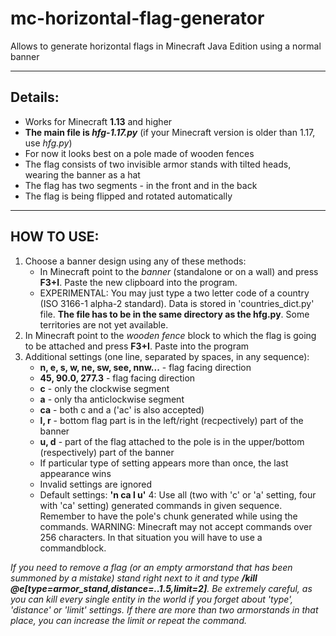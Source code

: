 # mc-horizontal-flag-generator
Allows to generate horizontal flags in Minecraft Java Edition using a normal banner

------------------------------------------------------------------------------------------------------------------------

## Details:
- Works for Minecraft **1.13** and higher
- **The main file is *hfg-1.17.py*** (if your Minecraft version is older than 1.17, use *hfg.py*)
- For now it looks best on a pole made of wooden fences
- The flag consists of two invisible armor stands with tilted heads, wearing the banner as a hat
- The flag has two segments - in the front and in the back
- The flag is being flipped and rotated automatically

------------------------------------------------------------------------------------------------------------------------

## HOW TO USE:
1. Choose a banner design using any of these methods:
    - In Minecraft point to the _banner_ (standalone or on a wall) and press **F3+I**. Paste the new clipboard into the program. 
    - EXPERIMENTAL: You may just type a two letter code of a country (ISO 3166-1 alpha-2 standard). Data is stored in 'countries_dict.py' file. **The file has to be in the same directory as the hfg.py**. Some territories are not yet available.
2. In Minecraft point to the _wooden fence_ block to which the flag is going to be attached and press **F3+I**. Paste into the program
3. Additional settings (one line, separated by spaces, in any sequence):
    - **n, e, s, w, ne, sw, see, nnw...** - flag facing direction
    - **45, 90.0, 277.3** - flag facing direction
    - **c** - only the clockwise segment
    - **a** - only tha anticlockwise segment
    - **ca** - both c and a ('ac' is also accepted)
    - **l, r** - bottom flag part is in the left/right (recpectively) part of the banner
    - **u, d** - part of the flag attached to the pole is in the upper/bottom (respectively) part of the banner
    - If particular type of setting appears more than once, the last appearance wins
    - Invalid settings are ignored
    - Default settings: **'n ca l u'**
4: Use all (two with 'c' or 'a' setting, four with 'ca' setting) generated commands in given sequence. Remember to have the pole's chunk generated while using the commands. WARNING: Minecraft may not accept commands over 256 characters. In that situation you will have to use a commandblock.

_If you need to remove a flag (or an empty armorstand that has been summoned by a mistake) stand right next to it and type **/kill @e[type=armor_stand,distance=..1.5,limit=2]**. Be extremely careful, as you can kill every single entity in the world if you forget about 'type', 'distance' or 'limit' settings. If there are more than two armorstands in that place, you can increase the limit or repeat the command._
